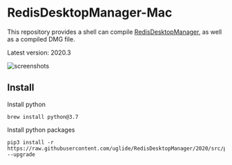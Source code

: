 # RedisDesktopManager-Mac

This repository provides a shell can compile [RedisDesktopManager](https://github.com/uglide/RedisDesktopManager), as well as a compiled DMG file.

Latest version: 2020.3

![screenshots](/Users/gary/OneDrive/CSV/RedisDesktopManager-Mac/screenshots.png)

## Install

Install python

```shell
brew install python@3.7
```

Install python packages

```shell
pip3 install -r https://raw.githubusercontent.com/uglide/RedisDesktopManager/2020/src/py/requirements.txt --upgrade
```